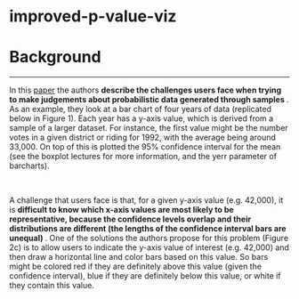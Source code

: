 # improved-p-value-viz
# Background
---

In this [paper](https://www.microsoft.com/en-us/research/wp-content/uploads/2016/02/Ferreira_Fisher_Sample_Oriented_Tasks.pdf) the authors <b> describe the challenges users face when trying to make judgements about probabilistic data generated through samples </b>. As an example, they look at a bar chart of four years of data (replicated below in Figure 1). Each year has a y-axis value, which is derived from a sample of a larger dataset. For instance, the first value might be the number votes in a given district or riding for 1992, with the average being around 33,000. On top of this is plotted the 95% confidence interval for the mean (see the boxplot lectures for more information, and the yerr parameter of barcharts).

<br>

A challenge that users face is that, for a given y-axis value (e.g. 42,000), it is <b> difficult to know which x-axis values are most likely to be representative, because the confidence levels overlap and their distributions are different (the lengths of the confidence interval bars are unequal) </b>. One of the solutions the authors propose for this problem (Figure 2c) is to allow users to indicate the y-axis value of interest (e.g. 42,000) and then draw a horizontal line and color bars based on this value. So bars might be colored red if they are definitely above this value (given the confidence interval), blue if they are definitely below this value, or white if they contain this value.

